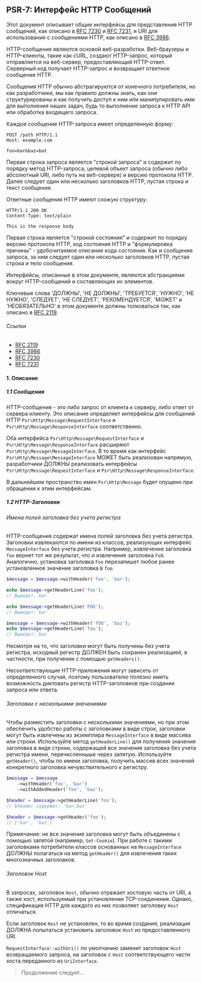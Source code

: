 ## PSR-7: Интерфейс HTTP Сообщений

Этот документ описывает общие интерфейсы для представления HTTP сообщений, как описано в [RFC 7230][rfc7230] и [RFC 7231][rfc7231], и URI для использования с сообщениями HTTP, как описано в [RFC 3986][rfc3986].

HTTP-сообщения являются основой веб-разработки. Веб-браузеры и HTTP-клиенты, такие как cURL, создают HTTP-запрос, который отправляется на веб-сервер, предоставляющий HTTP-ответ. Серверный код получает HTTP-запрос и возвращает ответное сообщение HTTP.

Сообщения HTTP обычно абстрагируются от конечного потребителя, но как разработчики, мы как правило должны знать, как они структурированы и как получить доступ к ним или манипулировать ими для выполнения наших задач, будь то выполнение запроса к HTTP API или обработка входящего запроса.

Каждое сообщение HTTP-запроса имеет определенную форму:

```http request
POST /path HTTP/1.1
Host: example.com

foo=bar&baz=bat
```

Первая строка запроса является "строкой запроса" и содержит по порядку метод HTTP-запроса, целевой объект запроса (обычно либо абсолютный URI, либо путь на веб-сервере) и версию протокола HTTP. Далее следует один или несколько заголовков HTTP, пустая строка и текст сообщения.

Ответные сообщения HTTP имеют схожую структуру:

```http request
HTTP/1.1 200 OK
Content-Type: text/plain

This is the response body
```

Первая строка является "строкой состояния" и содержит по порядку версию протокола HTTP, код состояния HTTP и "формулировка причины" - удобочитаемое описание кода состояния. Как и сообщение запроса, за ним следует один или несколько заголовков HTTP, пустая строка и тело сообщения.

Интерфейсы, описанные в этом документе, являются абстракциями вокруг HTTP-сообщений и составляющих их элементов.

Ключевые слова 'ДОЛЖНЫ', 'НЕ ДОЛЖНЫ', 'ТРЕБУЕТСЯ', 'НУЖНО', 'НЕ НУЖНО', 'СЛЕДУЕТ', 'НЕ СЛЕДУЕТ', 'РЕКОМЕНДУЕТСЯ', 'МОЖЕТ' и 'НЕОБЯЗАТЕЛЬНО' в этом документе должны толковаться так, как описано в [RFC 2119](../rfc2119.md).

###### Ссылки

* [RFC 2119][rfc2119]
* [RFC 3986][rfc3986]
* [RFC 7230][rfc7230]
* [RFC 7231][rfc7231]

#### 1. Описание

##### 1.1 Сообщения

HTTP-сообщение - это либо запрос от клиента к серверу, либо ответ от сервера клиенту. Это описание определяет интерфейсы для сообщений HTTP `Psr\Http\Message\RequestInterface` и `Psr\Http\Message\ResponseInterface` соответственно.

Оба интерфейса `Psr\Http\Message\RequestInterface` и `Psr\Http\Message\ResponseInterface` расширяют `Psr\Http\Message\MessageInterface`. В то время как интерфейс `Psr\Http\Message\MessageInterface` МОЖЕТ быть реализован напрямую, разработчики ДОЛЖНЫ реализовать интерфейсы `Psr\Http\Message\RequestInterface` и `Psr\Http\Message\ResponseInterface`.

В дальнейшем пространство имен `Psr\Http\Message` будет опущено при обращении к этим интерфейсам.

##### 1.2 HTTP-Заголовки

###### Имена полей заголовка без учета регистра

HTTP-сообщения содержат имена полей заголовка без учета регистра. Заголовки извлекаются по имени из классов, реализующих интерфейс `MessageInterface` без учета регистра. Например, извлечение заголовка `foo` вернет тот же результат, что и извлечение заголовка `FoO`. Аналогично, установка заголовка `Foo` перезапишет любое ранее установленное значение заголовка в `foo`.

```php
$message = $message->withHeader('foo', 'bar');

echo $message->getHeaderLine('foo');
// Выведет: bar

echo $message->getHeaderLine('FOO');
// Выведет: bar

$message = $message->withHeader('fOO', 'baz');
echo $message->getHeaderLine('foo');
// Выведет: baz
```

Несмотря на то, что заголовки могут быть получены без учета регистра, исходный регистр ДОЛЖЕН быть сохранен реализацией, в частности, при получении с помощью `getHeaders()`.

Несоответствующие HTTP-приложения могут зависеть от определенного случая, поэтому пользователю полезно иметь возможность диктовать регистр HTTP-заголовков при создании запроса или ответа.

###### Заголовки с несколькими значениями

Чтобы разместить заголовки с несколькими значениями, но при этом обеспечить удобство работы с заголовками в виде строк, заголовки могут быть извлечены из экземпляра `MessageInterface` в виде массива или строки. Используйте метод `getHeaderLine()` для получения значения заголовка в виде строки, содержащей все значения заголовка без учета регистра имени, перечисленныые через запятую. Используйте `getHeader()`, чтобы по имени заголовка, получить массив всех значений конкретного заголовка нечувствительного к регистру.

```php
$message = $message
    ->withHeader('foo', 'bar')
    ->withAddedHeader('foo', 'baz');

$header = $message->getHeaderLine('foo');
// $header содержит: 'bar,baz'

$header = $message->getHeader('foo');
// ['bar', 'baz']
```

Примечание: не все значения заголовка могут быть объединены с помощью запятой (например, `Set-Cookie`). При работе с такими заголовками потребители классов основанных на `MessageInterface` ДОЛЖНЫ полагаться на метод `getHeader()` для извлечения таких многозначных заголовков.

###### Заголовок Host

В запросах, заголовок `Host`, обычно отражает хостовую часть от URI, а также хост, используемый при установлении TCP-соединения. Однако, спецификация HTTP для каждого из них позволяет заголовку `Host` отличаться.

Если заголовок `Host` не установлен, то во время создания, реализация ДОЛЖНА попытаться установить заголовок `Host` из предоставленного URI.

`RequestInterface::withUri()` по умолчанию заменит заголовок `Host` возвращаемого запроса, на заголовок c `Host` соответствующего части хоста переданного из `UriInterface`.










> Продолжение следует...

[rfc2119]: https://tools.ietf.org/html/rfc2119
[rfc3986]: https://tools.ietf.org/html/rfc3986
[rfc7230]: https://tools.ietf.org/html/rfc7230
[rfc7231]: https://tools.ietf.org/html/rfc7231
